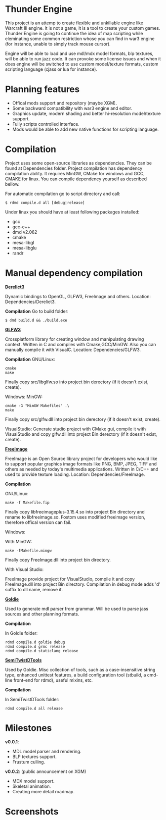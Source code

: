 Thunder Engine
============
This project is an attemp to create flexible and unkillable engine like Warcraft III engine. It is not a game, it is a tool to
create your custom games. Thunder Engine is going to continue the idea of map scripting while eleminating some common restriction whose you can find in war3 engine (for instance, unable to simply track mouse cursor).

Engine will be able to load and use mdl/mdx model formats, blp textures, will be able to run jazz code. It can provoke some license
issues and when it does engine will be switched to use custom model/texture formats, custom scripting language (cjass or lua for instance).

Planning features
=================
* Offical mods support and repository (maybe XGM).
* Some backward compatibility with war3 engine and editor.
* Graphics update, modern shading and better hi-resolution model/texture support.
* Fully scripts controlled interface.
* Mods would be able to add new native functions for scripting language.

Compilation
===========

Project uses some open-source libraries as dependencies. They can be found at Dependencies folder. Project compilation
has dependency compilation ability. It requires MinGW, CMake for windows and GCC, CMAKE for linux. You can compile
dependency yourself as described bellow.

For automatic compilation go to script directory and call:
```
$ rdmd compile.d all [debug|release]
```

Under linux you should have at least following packages installed:
* gcc
* gcc-c++
* dmd v2.062
* cmake
* mesa-libgl
* mesa-libglu
* randr

Manual dependency compilation
=============================

**[Derelict3](https://github.com/aldacron/Derelict3)**

Dynamic bindings to OpenGL, GLFW3, FreeImage and others. Location: Dependencies/Derelict3.

**Compilation**
Go to build folder:
```
$ dmd build.d && ./build.exe
```

**[GLFW3](https://github.com/elmindreda/glfw)**

Crossplatform library for creating window and manipulating drawing context. Written in C and compiles with Cmake,GCC/MinGW.
Also you can manually compile it with VisualC. Location: Dependencies/GLFW3.

**Compilation**
GNU/Linux:
```
cmake
make
```
Finally copy src/libglfw.so into project bin derectory (if it doesn't exist, create).

Windows: 
MinGW:
```
cmake -G "MinGW Makefiles" .\
make
```
Finally copy src/glfw.dll into project bin derectory (if it doesn't exist, create).

VisualStudio:
Generate studio project with CMake gui, compile it with VisualStudio and copy 
glfw.dll into project Bin derectory (if it doesn't exist, create).

**[FreeImage](http://freeimage.sourceforge.net/)**

FreeImage is an Open Source library project for developers who would like to support popular 
graphics image formats like PNG, BMP, JPEG, TIFF and others as needed by today's multimedia applications.
Written in C/C++ and used to provide texture loading. Location: Dependencies/FreeImage.

**Compilation**

GNU/Linux:
```
make -f Makefile.fip
```
Finally copy libfreeimageplus-3.15.4.so into project Bin directory and rename to libfreeimage.so. Fostom uses
modified freeimage version, therefore offical version can fail.

Windows:

With MinGW:
```
make -fMakefile.mingw
```
Finally copy FreeImage.dll into project bin directory.

With Visual Studio:

FreeImage provide project for VisualStudio, compile it and
copy FreeImage.dll into project Bin directory. Compilation in debug 
mode adds 'd' suffix to dll name, remove it.

**[Goldie](http://www.semitwist.com/goldie/)**

Used to generate mdl parser from grammar. Will be used to parse jass sources
and other planning formats.

**Compilation**

In Goldie folder:
```
rdmd compile.d goldie debug
rdmd compile.d grmc release
rdmd compile.d staticlang release
```

**[SemiTwistDTools](https://bitbucket.org/Abscissa/semitwistdtools/wiki/Home)**

Used by Goldie. Misc collection of tools, such as a case-insensitive string type, 
enhanced unittest features, a build configuration tool (stbuild, a cmd-line front-end 
for rdmd), useful mixins, etc.

**Compilation**

In SemiTwistDTools folder:
```
rdmd compile.d all release
```

Milestones
===========
**v0.0.1**:
* MDL model parser and rendering.
* BLP textures support.
* Frustum culling.

**v0.0.2**: (public announcement on XGM)
* MDX model support.
* Skeletal animation.
* Creating more detail roadmap.

Screenshots
===========

